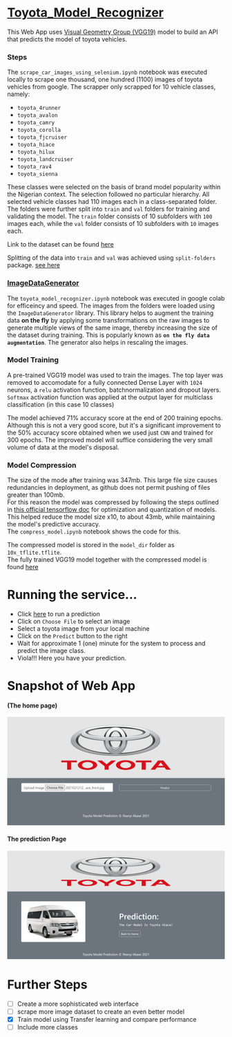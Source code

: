 # [Toyota_Model_Recognizer](https://toyota-model-recognizer.herokuapp.com/)
This Web App uses [Visual Geometry Group (VGG19)](https://keras.io/api/applications/vgg/) model to build an API that predicts the model of toyota vehicles.

### Steps
The `scrape_car_images_using_selenium.ipynb` notebook was executed locally to scrape one thousand, one hundred (1100) images of toyota vehicles from google. The scrapper only scrapped for 10 vehicle classes, namely:
- `toyota_4runner`
- `toyota_avalon`
- `toyota_camry`
- `toyota_corolla`
- `toyota_fjcruiser`
- `toyota_hiace`
- `toyota_hilux`
- `toyota_landcruiser`
- `toyota_rav4`
- `toyota_sienna`

These classes were selected on the basis of brand model popularity within the Nigerian context. The selection followed no particular hierarchy. All selected vehicle classes had 110 images each in a class-separated folder. The folders were further split into `train` and `val` folders for training and validating the model. The `train` folder consists of 10 subfolders with `100` images each, while the `val` folder consists of 10 subfolders with `10` images each. 

Link to the dataset can be found [here](https://www.dropbox.com/sh/hz2zgnz6vt8vy2f/AADFGkkJ5a3uorQrN4SlxHQ0a?dl=0)

Splitting of the data into `train` and `val` was achieved using `split-folders` package. [see here](https://github.com/jfilter/split-folders)

### [ImageDataGenerator](https://keras.io/preprocessing/image/)
The `toyota_model_recognizer.ipynb` notebook was executed in google colab for efficeincy and speed. The images from the folders were loaded using the `ImageDataGenerator` library. This library helps to augment the training data **on the fly** by applying some transformations on the raw images to generate multiple views of the same image, thereby increasing the size of the dataset during training. This is popularly known as **`on the fly data augmentation`**. The generator also helps in rescaling the images.

### Model Training
A pre-trained VGG19 model was used to train the images. The top layer was removed to accomodate for a fully connected Dense Layer with `1024` neurons, a `relu` activation function, batchnormalization and dropout layers. `Softmax` activation function was applied at the output layer for multiclass classification (in this case 10 classes)

The model achieved 71% accuracy score at the end of 200 training epochs. Although this is not a very good score, but it's a significant improvement to the 50% accuracy score obtained when we used just `CNN` and trained for 300 epochs. The improved model will suffice considering the very small volume of data at the model's disposal.

### Model Compression
The size of the mode after training was 347mb. This large file size causes redundancies in deployment, as github does not permit pushing of files greater than 100mb.  
For this reason the model was compressed by following the steps outlined in [this official tensorflow doc](https://www.tensorflow.org/model_optimization/guide/pruning/pruning_with_keras) for optimization and quantization of models. This helped reduce the model size x10, to about 43mb, while maintaining the model's predictive accuracy.  
The `compress_model.ipynb` notebook shows the code for this. 

The compressed model is stored in the `model_dir` folder as `10x_tflite.tflite`.  
The fully trained VGG19 model together with the compressed model is found [here](https://drive.google.com/drive/folders/1ADfccMceNSsrVBJxOhUlA9e2plaa_Cmu?usp=sharing)

# Running the service...
- Click [here](https://toyota-model-recognizer.herokuapp.com/) to run a prediction  
- Click on `Choose File` to select an image
- Select a toyota image from your local machine
- Click on the `Predict` button to the right
- Wait for approximate 1 (one) minute for the system to process and predict the image class.
- Viola!!! Here you have your prediction.

# Snapshot of Web App  
#### (The home page)  
![Home page of web app](./static/home.png)  

#### The prediction Page
![Prediction page of web app](./static/predict.png)  

# Further Steps
- [ ] Create a more sophisticated web interface
- [ ] scrape more image dataset to create an even better model
- [x] Train model using Transfer learning and compare performance 
- [ ] Include more classes
